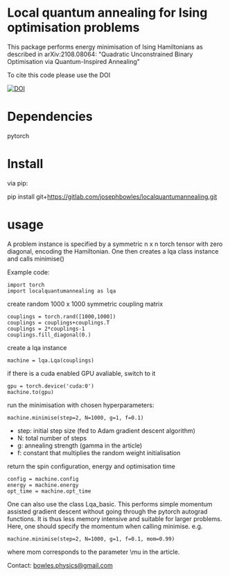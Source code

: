 Local quantum annealing for Ising optimisation problems
===

This package performs energy minimisation of Ising Hamiltonians as described in arXiv:2108.08064: 
"Quadratic Unconstrained Binary Optimisation via Quantum-Inspired Annealing" 

To cite this code please use the DOI

[![DOI](https://zenodo.org/badge/416816780.svg)](https://zenodo.org/badge/latestdoi/416816780)

Dependencies
===

pytorch

Install
===
via pip:

pip install git+https://gitlab.com/josephbowles/localquantumannealing.git

usage
===

A problem instance is specified by a symmetric n x n torch tensor with zero diagonal, encoding the Hamiltonian. 
One then creates a lqa class instance and calls minimise()

Example code:
```
import torch
import localquantumannealing as lqa
```

create random 1000 x 1000 symmetric coupling matrix
```
couplings = torch.rand([1000,1000])
couplings = couplings+couplings.T
couplings = 2*couplings-1
couplings.fill_diagonal(0.)
```

create a lqa instance
```
machine = lqa.Lqa(couplings)
```

if there is a cuda enabled GPU avaliable, switch to it
```
gpu = torch.device('cuda:0')
machine.to(gpu)
```

run the minimisation with chosen hyperparameters:

```
machine.minimise(step=2, N=1000, g=1, f=0.1)
```

* step: initial step size (fed to Adam gradient descent algorithm)
* N: total number of steps
* g: annealing strength (gamma in the article)
* f: constant that multiplies the random weight initialisation


return the spin configuration, energy and optimisation time

```
config = machine.config
energy = machine.energy
opt_time = machine.opt_time

```

One can also use the class Lqa_basic. This performs simple momentum assisted gradient descent without going through the pytorch
autograd functions. It is thus less memory intensive and suitable for larger problems.
Here, one should specify the momentum when calling minimise. e.g. 

```
machine.minimise(step=2, N=1000, g=1, f=0.1, mom=0.99)
```
where mom corresponds to the parameter \mu in the article.  

Contact: bowles.physics@gmail.com



